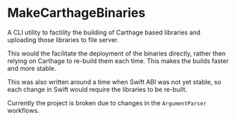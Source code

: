 # MakeCarthageBinaries

A CLI utility to factility the building of Carthage based libraries and uploading those libraries to file server.

This would the facilitate the deployment of the binaries directly, rather then relying on Carthage to re-build them each time.  This makes the builds faster and more stable.

This was also written around a time when Swift ABI was not yet stable, so each change in Swift would require the libraries to be re-built.

Currently the project is broken due to changes in the `ArgumentParser` workflows.
